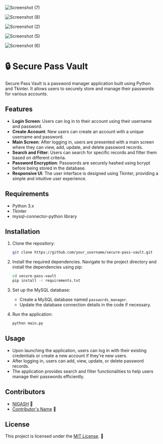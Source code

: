 ![Screenshot (7)](https://github.com/NIGASH333/Password-Manager/assets/113447646/872e1e5a-ed85-427c-a8c1-930cd241f48c)


![Screenshot (8)](https://github.com/NIGASH333/Password-Manager/assets/113447646/bb1c4738-ab1d-4128-8e27-cb6e6fc10a30)


![Screenshot (2)](https://github.com/NIGASH333/Password-Manager/assets/113447646/6c578e8d-6062-4cb1-b5ae-8546159112dd)


![Screenshot (5)](https://github.com/NIGASH333/Password-Manager/assets/113447646/68dffd09-6fea-47eb-97d8-df623400d93a)


![Screenshot (6)](https://github.com/NIGASH333/Password-Manager/assets/113447646/7311a72c-bbc7-4f51-a522-b789631a3f83)


# 🔒 Secure Pass Vault

Secure Pass Vault is a password manager application built using Python and Tkinter. It allows users to securely store and manage their passwords for various accounts.

## Features

- **Login Screen**: Users can log in to their account using their username and password.
- **Create Account**: New users can create an account with a unique username and password.
- **Main Screen**: After logging in, users are presented with a main screen where they can view, add, update, and delete password records.
- **Search and Filter**: Users can search for specific records and filter them based on different criteria.
- **Password Encryption**: Passwords are securely hashed using bcrypt before being stored in the database.
- **Responsive UI**: The user interface is designed using Tkinter, providing a simple and intuitive user experience.

## Requirements

- Python 3.x
- Tkinter
- mysql-connector-python library

## Installation

1. Clone the repository:

    ```bash
    git clone https://github.com/your_username/secure-pass-vault.git
    ```

2. Install the required dependencies. Navigate to the project directory and install the dependencies using pip:

    ```bash
    cd secure-pass-vault
    pip install -r requirements.txt
    ```

3. Set up the MySQL database:
    - Create a MySQL database named `passwords_manager`.
    - Update the database connection details in the code if necessary.

4. Run the application:

    ```bash
    python main.py
    ```

## Usage

- Upon launching the application, users can log in with their existing credentials or create a new account if they're new users.
- After logging in, users can add, view, update, or delete password records.
- The application provides search and filter functionalities to help users manage their passwords efficiently.

## Contributors

- [NIGASH](https://github.com/NIGASH333) 🚀
- [Contributor's Name](https://github.com/contributor_username) 🌟

## License

This project is licensed under the [MIT License](LICENSE). 📝
